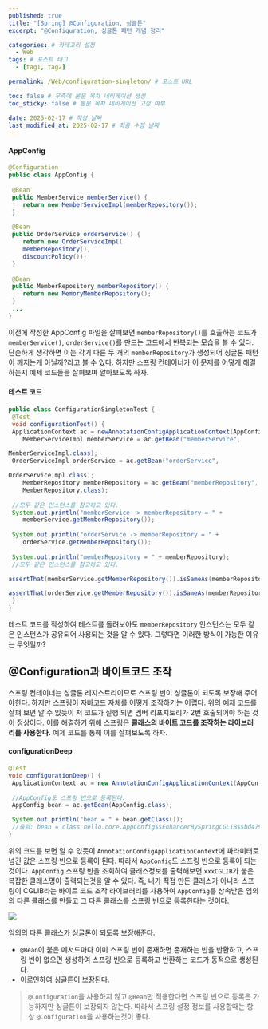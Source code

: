 ```yaml
---
published: true
title: "[Spring] @Configuration, 싱글톤"
excerpt: "@Configuration, 싱글톤 패턴 개념 정리"

categories: # 카테고리 설정
  - Web
tags: # 포스트 태그
  - [tag1, tag2]

permalink: /Web/configuration-singleton/ # 포스트 URL

toc: false # 우측에 본문 목차 네비게이션 생성
toc_sticky: false # 본문 목차 네비게이션 고정 여부

date: 2025-02-17 # 작성 날짜
last_modified_at: 2025-02-17 # 최종 수정 날짜
---
```



#### AppConfig
```java
@Configuration
public class AppConfig {
 
 @Bean
 public MemberService memberService() {
 	return new MemberServiceImpl(memberRepository());
 }
 
 @Bean
 public OrderService orderService() {
 	return new OrderServiceImpl(
 	memberRepository(),
 	discountPolicy());
 }
 
 @Bean
 public MemberRepository memberRepository() {
 	return new MemoryMemberRepository();
 }
 ...
}
```

이전에 작성한 AppConfig 파일을 살펴보면 `memberRepository()`를 호출하는 코드가 `memberService()`, `orderService()`를 만드는 코드에서 반복되는 모습을 볼 수 있다. 단순하게 생각하면 이는 각기 다른 두 개의 `memberRepository`가 생성되어 싱글톤 패턴이 깨지는게 아닐까?라고 볼 수 있다. 하지만 스프링 컨테이너가 이 문제를 어떻게 해결하는지 예제 코드들을 살펴보며 알아보도록 하자.

#### 테스트 코드
```java
public class ConfigurationSingletonTest {
 @Test
 void configurationTest() {
 ApplicationContext ac = newAnnotationConfigApplicationContext(AppConfig.class);
 	MemberServiceImpl memberService = ac.getBean("memberService",

MemberServiceImpl.class);
 OrderServiceImpl orderService = ac.getBean("orderService",

OrderServiceImpl.class);
 	MemberRepository memberRepository = ac.getBean("memberRepository",
	MemberRepository.class);
 
 //모두 같은 인스턴스를 참고하고 있다.
 System.out.println("memberService -> memberRepository = " +
	memberService.getMemberRepository());
 
 System.out.println("orderService -> memberRepository = " +
	orderService.getMemberRepository());
 
 System.out.println("memberRepository = " + memberRepository);
 //모두 같은 인스턴스를 참고하고 있다.

assertThat(memberService.getMemberRepository()).isSameAs(memberRepository);

assertThat(orderService.getMemberRepository()).isSameAs(memberRepository);
 }
}
```
테스트 코드를 작성하여 테스트를 돌려보아도 `memberRepository` 인스턴스는 모두 같은 인스턴스가 공유되어 사용되는 것을 알 수 있다. 그렇다면 이러한 방식이 가능한 이유는 무엇일까?

## @Configuration과 바이트코드 조작
스프링 컨테이너는 싱글톤 레지스트리이므로 스프링 빈이 싱글톤이 되도록 보장해 주어야한다. 하지만 스프링이 자바코드 자체를 어떻게 조작하기는 어렵다. 위의 예제 코드를 살펴 보면 알 수 있듯이 저 코드가 실행 되면 멤버 리포지토리가 2번 호출되어야 하는 것이 정상이다. 이를 해결하기 위해 스프링은 **클래스의 바이트 코드를 조작하는 라이브러리를 사용한다.** 예제 코드를 통해 이를 살펴보도록 하자.

#### configurationDeep
```java
@Test
void configurationDeep() {
 ApplicationContext ac = new AnnotationConfigApplicationContext(AppConfig.class);
 
 //AppConfig도 스프링 빈으로 등록된다.
 AppConfig bean = ac.getBean(AppConfig.class);

 System.out.println("bean = " + bean.getClass());
 //출력: bean = class hello.core.AppConfig$$EnhancerBySpringCGLIB$$bd479d70
}
```

위의 코드를 보면 알 수 있듯이 `AnnotationConfigApplicationContext`에 파라미터로 넘긴 값은 스프링 빈으로 등록이 된다. 따라서 `AppConfig`도 스프링 빈으로 등록이 되는 것이다. `AppConfig` 스프링 빈을 조회하여 클래스정보를 출력해보면 `xxxCGLIB`가 붙은 복잡한 클래스명이 출력되는것을 알 수 있다.
즉, 내가 직접 만든 클래스가 아니라 스프링이 CGLIB라는 바이트 코드 조작 라이브러리를 사용하여 `AppConfig`를 상속받은 임의의 다른 클래스를 만들고 그 다른 클래스를 스프링 빈으로 등록한다는 것이다.

![](https://velog.velcdn.com/images/gwoprk/post/635235f6-6a6e-4650-9385-33ec7bcfcf19/image.png)

임의의 다른 클래스가 싱글톤이 되도록 보장해준다.

- `@Bean`이 붙은 메서드마다 이미 스프링 빈이 존재하면 존재하는 빈을 반환하고, 스프링 빈이 없으면 생성하여 스프링 빈으로 등록하고 반환하는 코드가 동적으로 생성된다.
- 이로인하여 싱글톤이 보장된다.

> `@Configuration`을 사용하지 않고 `@Bean`만 적용한다면 스프링 빈으로 등록은 가능하지만 싱글톤이 보장되지 않는다. 따라서 스프링 설정 정보를 사용할때는 항상 `@Configuration`을 사용하는것이 좋다.
